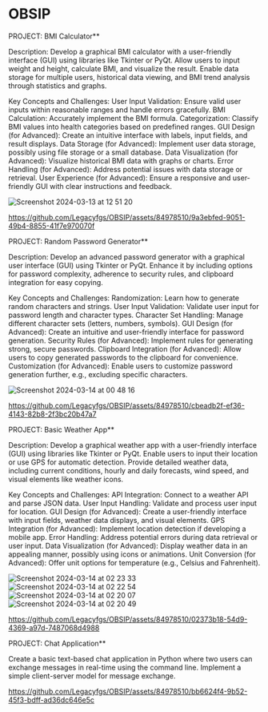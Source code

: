 # OBSIP
PROJECT: BMI Calculator**

Description:
Develop a graphical BMI calculator with a user-friendly interface (GUI) using libraries like Tkinter or PyQt. Allow users to input weight and height, calculate BMI, and visualize the result. Enable data storage for multiple users, historical data viewing, and BMI trend analysis through statistics and graphs.

Key Concepts and Challenges:
User Input Validation: Ensure valid user inputs within reasonable ranges and handle errors gracefully.
BMI Calculation: Accurately implement the BMI formula.
Categorization: Classify BMI values into health categories based on predefined ranges.
GUI Design (for Advanced): Create an intuitive interface with labels, input fields, and result displays.
Data Storage (for Advanced): Implement user data storage, possibly using file storage or a small database.
Data Visualization (for Advanced): Visualize historical BMI data with graphs or charts.
Error Handling (for Advanced): Address potential issues with data storage or retrieval.
User Experience (for Advanced): Ensure a responsive and user-friendly GUI with clear instructions and feedback.


![Screenshot 2024-03-13 at 12 51 20](https://github.com/Legacyfgs/OBSIP/assets/84978510/130b5291-821a-4c5c-9826-835bf81d9c28)

https://github.com/Legacyfgs/OBSIP/assets/84978510/9a3ebfed-9051-49b4-8855-41f7e970070f 


PROJECT: Random Password Generator**

Description:
Develop an advanced password generator with a graphical user interface (GUI) using Tkinter or PyQt. Enhance it by including options for password complexity, adherence to security rules, and clipboard integration for easy copying.

Key Concepts and Challenges:
Randomization: Learn how to generate random characters and strings.
User Input Validation: Validate user input for password length and character types.
Character Set Handling: Manage different character sets (letters, numbers, symbols).
GUI Design (for Advanced): Create an intuitive and user-friendly interface for password generation.
Security Rules (for Advanced): Implement rules for generating strong, secure passwords.
Clipboard Integration (for Advanced): Allow users to copy generated passwords to the clipboard for convenience.
Customization (for Advanced): Enable users to customize password generation further, e.g., excluding specific characters.


![Screenshot 2024-03-14 at 00 48 16](https://github.com/Legacyfgs/OBSIP/assets/84978510/a41c91f9-55c3-41d1-9bb7-301d89461319)

https://github.com/Legacyfgs/OBSIP/assets/84978510/cbeadb2f-ef36-4143-82b8-2f3bc20b47a7


PROJECT: Basic Weather App**

Description:
Develop a graphical weather app with a user-friendly interface (GUI) using libraries like Tkinter or PyQt. Enable users to input their location or use GPS for automatic detection. Provide detailed weather data, including current conditions, hourly and daily forecasts, wind speed, and visual elements like weather icons.

 Key Concepts and Challenges:
API Integration: Connect to a weather API and parse JSON data.
User Input Handling: Validate and process user input for location.
GUI Design (for Advanced): Create a user-friendly interface with input fields, weather data displays, and visual elements.
GPS Integration (for Advanced): Implement location detection if developing a mobile app.
Error Handling: Address potential errors during data retrieval or user input.
Data Visualization (for Advanced): Display weather data in an appealing manner, possibly using icons or animations.
Unit Conversion (for Advanced): Offer unit options for temperature (e.g., Celsius and Fahrenheit).


![Screenshot 2024-03-14 at 02 23 33](https://github.com/Legacyfgs/OBSIP/assets/84978510/ab3455b8-4c5d-4353-b1a9-8c7d5140a8a8)
![Screenshot 2024-03-14 at 02 22 54](https://github.com/Legacyfgs/OBSIP/assets/84978510/1313b524-fe91-4bb1-9ed3-30b36594e9d0)
![Screenshot 2024-03-14 at 02 20 07](https://github.com/Legacyfgs/OBSIP/assets/84978510/ea24e9ac-b8ba-4179-b718-726992a93fd7)
![Screenshot 2024-03-14 at 02 20 49](https://github.com/Legacyfgs/OBSIP/assets/84978510/356f8cd1-05a4-4f37-aa4d-15311cc9be13)

https://github.com/Legacyfgs/OBSIP/assets/84978510/02373b18-54d9-4369-a97d-7487068d4988





PROJECT: Chat Application**

Create a basic text-based chat application in Python where two users can exchange messages in real-time using the command line. Implement a simple client-server model for message exchange.


https://github.com/Legacyfgs/OBSIP/assets/84978510/bb6624f4-9b52-45f3-bdff-ad36dc646e5c











